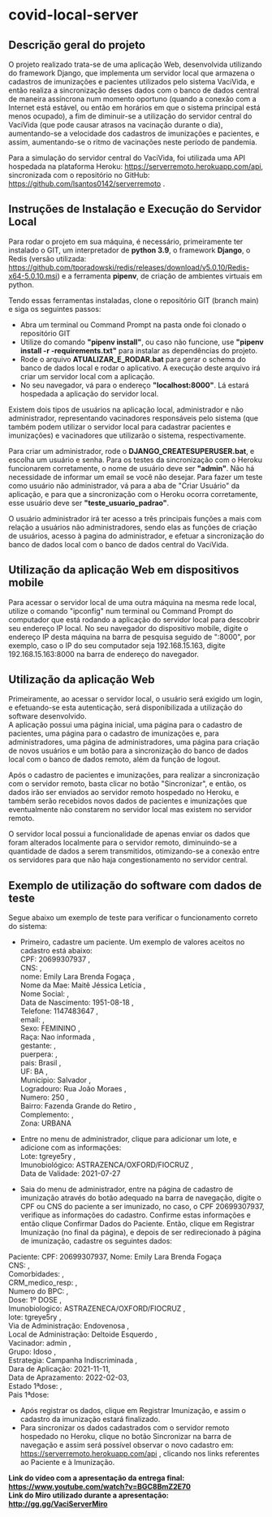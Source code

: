 # covid-local-server

## Descrição geral do projeto  

O projeto realizado trata-se de uma aplicação Web, desenvolvida utilizando do framework Django, que implementa um servidor local que armazena o cadastros de imunizações e pacientes utilizados pelo sistema VaciVida, e então realiza a sincronização desses dados com o banco de dados central de maneira assíncrona num momento oportuno (quando a conexão com a Internet está estável, ou então em horários em que o sistema principal está menos ocupado), a fim de diminuir-se a utilização do servidor central do VaciVida (que pode causar atrasos na vacinação durante o dia), aumentando-se a velocidade dos cadastros de imunizações e pacientes, e assim, aumentando-se o ritmo de vacinações neste período de pandemia.  

Para a simulação do servidor central do VaciVida, foi utilizada uma API hospedada na plataforma Heroku: https://serverremoto.herokuapp.com/api, sincronizada com o repositório no GitHub: https://github.com/lsantos0142/serverremoto .  

## Instruções de Instalação e Execução do Servidor Local  

Para rodar o projeto em sua máquina, é necessário, primeiramente ter instalado o GIT, um interpretador de **python 3.9**, o framework **Django**, o Redis (versão utilizada: https://github.com/tporadowski/redis/releases/download/v5.0.10/Redis-x64-5.0.10.msi) e a ferramenta **pipenv**, de criação de ambientes virtuais em python.  

Tendo essas ferramentas instaladas, clone o repositório GIT (branch main) e siga os seguintes passos:  

* Abra um terminal ou Command Prompt na pasta onde foi clonado o repositório GIT  
* Utilize do comando **"pipenv install"**, ou caso não funcione, use **"pipenv install -r -requirements.txt"** para instalar as dependências do projeto.  
* Rode o arquivo **ATUALIZAR_E_RODAR.bat** para gerar o schema do banco de dados local e rodar o aplicativo. A execução deste arquivo irá criar um servidor local com a aplicação.  
* No seu navegador, vá para o endereço **"localhost:8000"**. Lá estará hospedada a aplicação do servidor local.  

Existem dois tipos de usuários na aplicação local, administrador e não administrador, representando vacinadores responsáveis pelo sistema (que também podem utilizar o servidor local para cadastrar pacientes e imunizações) e vacinadores que utilizarão o sistema, respectivamente.  

Para criar um administrador, rode o **DJANGO_CREATESUPERUSER.bat**, e escolha um usuário e senha. Para os testes da sincronização com o Heroku funcionarem corretamente, o nome de usuário deve ser **"admin"**. Não há necessidade de informar um email se você não desejar. Para fazer um teste como usuário não administrador, vá para a aba de "Criar Usuário" da aplicação, e para que a sincronização com o Heroku ocorra corretamente, esse usuário deve ser **"teste_usuario_padrao"**.  

O usuário administrador irá ter acesso a três principais funções a mais com relação a usuários não administradores, sendo elas as funções de criação de usuários, acesso à pagina do administrador, e efetuar a sincronização do banco de dados local com o banco de dados central do VaciVida.  

## Utilização da aplicação Web em dispositivos mobile  

Para acessar o servidor local de uma outra máquina na mesma rede local, utilize o comando "ipconfig" num terminal  ou Command Prompt do computador que está rodando a aplicação do servidor local para descobrir seu endereço IP local. No seu navegador do dispositivo mobile, digite o endereço IP desta máquina na barra de pesquisa seguido de ":8000", por exemplo, caso o IP do seu computador seja 192.168.15.163, digite 192.168.15.163:8000 na barra de endereço do navegador.  

## Utilização da aplicação Web  

Primeiramente, ao acessar o servidor local, o usuário será exigido um login, e efetuando-se esta autenticação, será disponibilizada a utilização do software desenvolvido.  
A aplicação possui uma página inicial, uma página para o cadastro de pacientes, uma página para o cadastro de imunizações e, para administradores, uma página de administradores, uma página para criação de novos usuários e um botão para a sincronização do banco de dados local com o banco de dados remoto, além da função de logout.  

Após o cadastro de pacientes e imunizações, para realizar a sincronização com o servidor remoto, basta clicar no botão "Sincronizar", e então, os dados irão ser enviados ao servidor remoto hospedado no Heroku, e também serão recebidos novos dados de pacientes e imunizações que eventualmente não constarem no servidor local mas existem no servidor remoto.  

O servidor local possui a funcionalidade de apenas enviar os dados que foram alterados localmente para o servidor remoto, diminuindo-se a quantidade de dados a serem transmitidos, otimizando-se a conexão entre os servidores para que não haja congestionamento no servidor central.  

## Exemplo de utilização do software com dados de teste  

Segue abaixo um exemplo de teste para verificar o funcionamento correto do sistema:  

* Primeiro, cadastre um paciente. Um exemplo de valores aceitos no cadastro está abaixo:  
CPF: 20699307937 ,  
CNS: ,  
nome: Emily Lara Brenda Fogaça ,  
Nome da Mae: Maitê Jéssica Letícia ,  
Nome Social: ,  
Data de Nascimento: 1951-08-18 ,  
Telefone: 1147483647 ,  
email: ,  
Sexo: FEMININO ,  
Raça: Nao informada ,  
gestante: ,  
puerpera: ,  
pais: Brasil ,  
UF: BA ,  
Municipio: Salvador ,  
Logradouro: Rua João Moraes ,  
Numero: 250 ,  
Bairro: Fazenda Grande do Retiro ,  
Complemento: ,  
Zona: URBANA 

* Entre no menu de administrador, clique para adicionar um lote, e adicione com as informações:  
Lote: tgreye5ry ,  
Imunobiológico: ASTRAZENCA/OXFORD/FIOCRUZ ,  
Data de Validade: 2021-07-27  

* Saia do menu de administrador, entre na página de cadastro de imunização através do botão adequado na barra de navegação, digite o CPF ou CNS do paciente a ser imunizado, no caso, o CPF 20699307937, verifique as informações do cadastro. Confirme estas informações e então clique Confirmar Dados do Paciente. Então, clique em Registrar Imunização (no final da página), e depois de ser redirecionado à página de imunização, cadastre os seguintes dados:  

Paciente: CPF: 20699307937, Nome: Emily Lara Brenda Fogaça  
CNS: ,  
Comorbidades: ,   
CRM_medico_resp: ,  
Numero do BPC: ,  
Dose: 1º DOSE ,  
Imunobiologico: ASTRAZENECA/OXFORD/FIOCRUZ ,  
lote: tgreye5ry ,  
Via de Administração: Endovenosa ,  
Local de Administração: Deltoide Esquerdo ,  
Vacinador: admin ,  
Grupo: Idoso ,  
Estrategia: Campanha Indiscriminada ,  
Dara de Aplicação: 2021-11-11,  
Data de Aprazamento: 2022-02-03,  
Estado 1ªdose: ,  
Pais 1ªdose:   
        
* Após registrar os dados, clique em Registrar Imunização, e assim o cadastro da imunização estará finalizado.  
* Para sincronizar os dados cadastrados com o servidor remoto hospedado no Heroku, clique no botão Sincronizar na barra de navegação e assim será possível observar o novo cadastro em: https://serverremoto.herokuapp.com/api , clicando nos links referentes ao Paciente e à Imunização.  

**Link do vídeo com a apresentação da entrega final: https://www.youtube.com/watch?v=BGC8BmZ2E70**  
**Link do Miro utilizado durante a apresentação: http://gg.gg/VaciServerMiro**  
